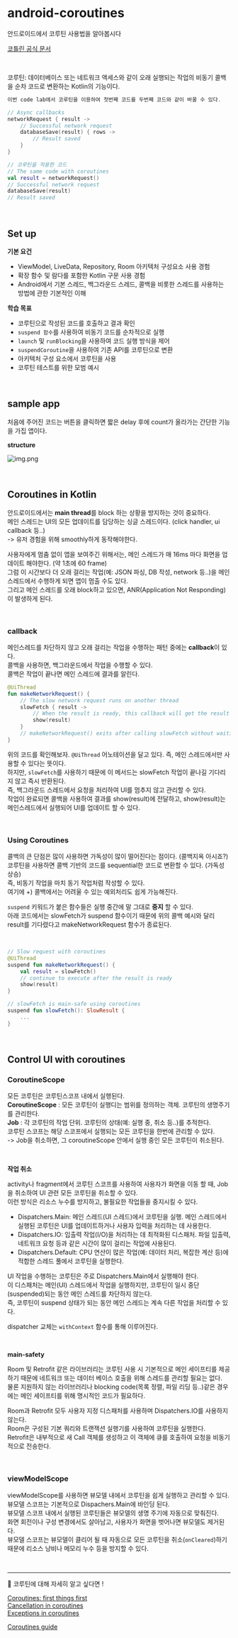 # android-coroutines

안드로이드에서 코루틴 사용법을 알아봅시다

[코틀린 공식 문서](https://kotlinlang.org/docs/coroutines-overview.html)

<br>

코루틴: 데이터베이스 또는 네트워크 액세스와 같이 오래 실행되는 작업의 비동기 콜백을 순차 코드로 변환하는 Kotlin의 기능이다.

```kotlin
이번 code lab에서 코루틴을 이용하여 첫번째 코드를 두번째 코드와 같이 바꿀 수 있다.

// Async callbacks
networkRequest { result ->
    // Successful network request
    databaseSave(result) { rows ->
        // Result saved
    }
}

// 코루틴을 적용한 코드
// The same code with coroutines
val result = networkRequest()
// Successful network request
databaseSave(result)
// Result saved
```

<br>

## Set up

**기본 요건**

- ViewModel, LiveData, Repository, Room 아키텍처 구성요소 사용 경험
- 확장 함수 및 람다를 포함한 Kotlin 구문 사용 경험
- Android에서 기본 스레드, 백그라운드 스레드, 콜백을 비롯한 스레드를 사용하는 방법에 관한 기본적인 이해

**학습 목표**

- 코루틴으로 작성된 코드를 호출하고 결과 확인
- `suspend 함수`를 사용하여 비동기 코드를 순차적으로 실행
- `launch` 및 `runBlocking`을 사용하여 코드 실행 방식을 제어
- `suspendCoroutine`을 사용하여 기존 API를 코루틴으로 변환
- 아키텍처 구성 요소에서 코루틴을 사용
- 코루틴 테스트를 위한 모범 예시

<br>

## sample app

처음에 주어진 코드는 버튼을 클릭하면 짧은 delay 후에 count가 올라가는 간단한 기능을 가집 앱이다.

**structure**

![img.png](img.png)

<br>

## Coroutines in Kotlin

안드로이드에서는 **main thread**를 block 하는 상황을 방지하는 것이 중요하다.  <br>
메인 스레드는 UI의 모든 업데이트를 담당하는 싱글 스레드이다. (click handler, ui callback 등..) <br>
-> 유저 경험을 위해 smoothly하게 동작해야한다.

사용자에게 멈춤 없이 앱을 보여주긴 위해서는, 메인 스레드가 매 16ms 마다 화면을 업데이트 해야한다. (약 1초에 60 frame) <br>
그럼 이 시간보다 더 오래 걸리는 작업(예: JSON 파싱, DB 작성, network 등..)을 메인 스레드에서 수행하게 되면 앱이 멈출 수도 있다. <br>
그리고 메인 스레드를 오래 block하고 있으면, ANR(Application Not Responding)이 발생하게 된다.

<br>

### callback

메인스레드를 차단하지 않고 오래 걸리는 작업을 수행하는 패턴 중에는 **callback**이 있다. <br>
콜백을 사용하면, 백그라운드에서 작업을 수행할 수 있다. <br>
콜백은 작업이 끝나면 메인 스레드에 결과를 알린다. <br>

```kotlin
@UiThread
fun makeNetworkRequest() {
    // The slow network request runs on another thread
    slowFetch { result ->
        // When the result is ready, this callback will get the result
        show(result)
    }
    // makeNetworkRequest() exits after calling slowFetch without waiting for the result
}
```

위의 코드를 확인해보자. `@UiThread` 어노테이션을 달고 있다. 즉, 메인 스레드에서만 사용할 수 있다는 뜻이다. <br>
하지만, `slowFetch`를 사용하기 때문에 이 메서드는 slowFetch 작업이 끝나길 기다리지 않고 즉시 반환된다. <br>
즉, 백그라운드 스레드에서 요청을 처리하여 UI를 멈추지 않고 관리할 수 있다. <br>
작업이 완료되면 콜백을 사용하여 결과를 show(result)에 전달하고, show(result)는 메인스레드에서 실행되어 UI를 업데이트 할 수 있다.

<br>

### Using Coroutines

콜백의 큰 단점은 많이 사용하면 가독성이 많이 떨어진다는 점이다. (콜백지옥 아시죠?) <br>
코루틴을 사용하면 콜백 기반의 코드를 sequential한 코드로 변환할 수 있다. (가독성 상승) <br>
즉, 비동기 작업을 마치 동기 작업처럼 작성할 수 있다. <br>
여기에 +) 콜백에서는 어려울 수 있는 예외처리도 쉽게 가능해진다. <br>

`suspend` 키워드가 붙은 함수들은 실행 중간에 말 그대로 **중지** 할 수 있다. <br>
아래 코드에서는 slowFetch가 suspend 함수이기 때문에 위의 콜백 예시와 달리 result를 기다렸다고 makeNetworkRequest 함수가 종료된다.

 <br>

```kotlin
// Slow request with coroutines
@UiThread
suspend fun makeNetworkRequest() {
    val result = slowFetch()
    // continue to execute after the result is ready
    show(result)
}

// slowFetch is main-safe using coroutines
suspend fun slowFetch(): SlowResult {
    ...
}
```

<br>

## Control UI with coroutines

### CoroutineScope

모든 코루틴은 코루틴스코프 내에서 실행된다. <br>
**CoroutineScope** : 모든 코루틴이 실행디는 범위를 정의하는 객체. 코루틴의 생명주기를 관리한다. <br>
**Job** : 각 코루틴의 작업 단위. 코루틴의 상태(예: 실행 중, 취소 등..)를 추적한다. <br>
코루틴 스코프는 해당 스코프에서 실행되는 모든 코루틴을 한번에 관리할 수 있다. <br>
-> Job을 취소하면, 그 coroutineScope 안에서 실행 중인 모든 코루틴이 취소된다. <br>

 <br>

**작업 취소**

activity나 fragment에서 코루틴 스코프를 사용하여 사용자가 화면을 이동 할 때, Job을 취소하여 UI 관련 모든 코루틴을 취소할 수 있다. <br>
이런 방식은 리소스 누수를 방지하고, 불필요한 작업들을 중지시킬 수 있다.

- Dispatchers.Main: 메인 스레드(UI 스레드)에서 코루틴을 실행. 메인 스레드에서 실행된 코루틴은 UI를 업데이트하거나 사용자 입력을 처리하는 데 사용한다.
- Dispatchers.IO: 입출력 작업(I/O)을 처리하는 데 최적화된 디스패처. 파일 입출력, 네트워크 요청 등과 같은 시간이 많이 걸리는 작업에 사용된다.
- Dispatchers.Default: CPU 연산이 많은 작업(예: 데이터 처리, 복잡한 계산 등)에 적합한 스레드 풀에서 코루틴을 실행한다.

UI 작업을 수행하는 코루틴은 주로 Dispatchers.Main에서 실행해야 한다. <br>
이 디스패처는 메인(UI) 스레드에서 작업을 실행하지만, 코루틴이 일시 중단(suspended)되는 동안 메인 스레드를 차단하지 않는다. <br>
즉, 코루틴이 suspend 상태가 되는 동안 메인 스레드는 계속 다른 작업을 처리할 수 있다. <br>

dispatcher 교체는 `withContext` 함수를 통해 이루어진다.

 <br>

**main-safety**

Room 및 Retrofit 같은 라이브러리는 코루틴 사용 시 기본적으로 메인 세이프티를 제공하기 때문에 네트워크 또는 데이터 베이스 호출을 위해 스레드를 관리할 필요는 없다. <br>
물론 지원하지 않는 라이브러리나 blocking code(목록 정렬, 파일 리딩 등..)같은 경우에는 메인 세이프티를 위해 명시적인 코드가 필요하다.

Room과 Retrofit 모두 사용자 지정 디스패처를 사용하며 Dispatchers.IO를 사용하지 않는다. <br>
Room은 구성된 기본 쿼리와 트랜잭션 실행기를 사용하여 코루틴을 실행한다. <br>
Retrofit은 내부적으로 새 Call 객체를 생성하고 이 객체에 큐를 호출하여 요청을 비동기적으로 전송한다. 

 <br>

### viewModelScope

viewModelScope를 사용하면 뷰모델 내에서 코루틴을 쉽게 실행하고 관리할 수 있다. <br>
뷰모델 스코프는 기본적으로 Dispachers.Main에 바인딩 된다. <br>
뷰모델 스코프 내에서 실행된 코루틴들은 뷰모델의 생명 주기에 자동으로 맞춰진다. <br>
화면 회전이나 구성 변경에서도 살아남고, 사용자가 화면을 벗어나면 뷰모델도 제거된다. <br>
뷰모델 스코프는 뷰모델이 클리어 될 때 자동으로 모든 코루틴을 취소(`onCleared`)하기 때문에 리소스 낭비나 메모리 누수 등을 방지할 수 있다.

<br>

---

🤔 코루틴에 대해 자세히 알고 싶다면 !

[Coroutines: first things first](https://medium.com/androiddevelopers/coroutines-first-things-first-e6187bf3bb21) <br>
[Cancellation in coroutines](https://medium.com/androiddevelopers/cancellation-in-coroutines-aa6b90163629) <br>
[Exceptions in coroutines](https://medium.com/androiddevelopers/exceptions-in-coroutines-ce8da1ec060c) <br>

[Coroutines guide](https://kotlinlang.org/docs/coroutines-guide.html)
